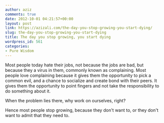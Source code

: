 ```yaml
---
author: aziz
comments: true
date: 2012-10-01 04:21:57+00:00
layout: post
link: https://azizali.com/the-day-you-stop-growing-you-start-dying/
slug: the-day-you-stop-growing-you-start-dying
title: The day you stop growing, you start dying
wordpress_id: 561
categories:
- Pure Wisdom
---
```


Most people today hate their jobs, not because the jobs are bad, but because they a virus in them, commonly known as complaining. Most people love complaining because it gives them the opportunity to pick a common evil, and a chance to socialize and create bond with their peers. It gives them the opportunity to point fingers and not take the responsibility to do something about it.

When the problem lies there, why work on ourselves, right?

Hence most people stop growing, because they don't want to, or they don't want to admit that they need to.
